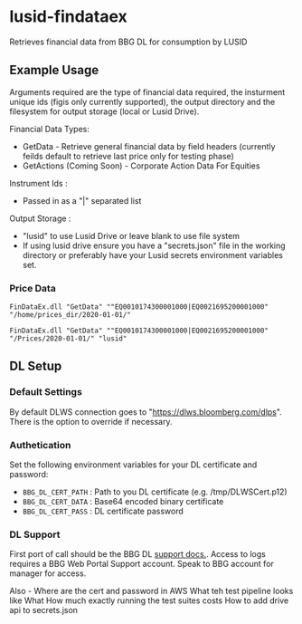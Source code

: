# lusid-findataex

Retrieves financial data from BBG DL for consumption by LUSID

## Example Usage

Arguments required are the type of financial data required, the insturment unique ids (figis only currently supported), the output directory and the filesystem for output storage (local or Lusid Drive).

Financial Data Types:
* GetData - Retrieve general financial data by field headers (currently feilds default to retrieve last price only for testing phase)
* GetActions (Coming Soon) - Corporate Action Data For Equities

Instrument Ids : 
* Passed in as a "|" separated list

Output Storage : 
* "lusid" to use Lusid Drive or leave blank to use file system
* If using lusid drive ensure you have a "secrets.json" file in the working directory or preferably have your Lusid secrets environment variables set.

### Price Data

`FinDataEx.dll "GetData" ""EQ0010174300001000|EQ0021695200001000" "/home/prices_dir/2020-01-01/"`

`FinDataEx.dll "GetData" ""EQ0010174300001000|EQ0021695200001000" "/Prices/2020-01-01/" "lusid"`


## DL Setup

### Default Settings

By default DLWS connection goes to "https://dlws.bloomberg.com/dlps". There is the option to override if necessary.

### Authetication

Set the following environment variables for your DL certificate and password:

* `BBG_DL_CERT_PATH` : Path to you DL certificate (e.g. /tmp/DLWSCert.p12)
* `BBG_DL_CERT_DATA` : Base64 encoded binary certificate
* `BBG_DL_CERT_PASS` : DL certificate password

### DL Support

First port of call should be the BBG DL [support docs.](https://service.bloomberg.com/portal/docs/dl). Access to logs requires a BBG Web Portal Support account. Speak to BBG account for manager for access. 


Also - 
Where are the cert and password in AWS
What teh test pipeline looks like
What How much exactly running the test suites costs
How to add drive api to secrets.json